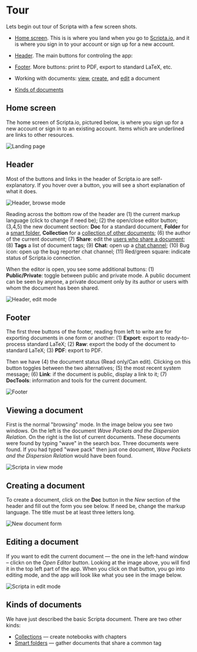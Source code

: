 # Tour

Lets begin out tour of Scripta with a few screen shots.

- [Home screen](#home-screen).  This is is where 
you land when you go to [Scripta.io](https://scripta.io),
and it is where you sign in to your account or sign 
up for a new account.

- [Header](#header).  The main buttons for controling the app:

- [Footer](#footer).  More buttons: print to PDF,
export to standard LaTeX, etc.

- Working with documents: [view](#viewing-a-document),
[create](#creating-a-document), and
[edit](#editing-a-document) a document

- [Kinds of documents](#kinds-of-documents)

## Home screen

The home screen of Scripta.io, pictured below,
is where you sign up for a new account or sign in
to an existing account.  Items which are underlined
are links to other resources.

![Landing page](https://i.ibb.co/Bq2HdYp/image.png)


## Header

Most of the buttons and links in the header of Scripta.io
are self-explanatory.  If you hover over a button,
you will see a short explanation of what it does.


![Header, browse mode](https://i.ibb.co/6HvxTRN/image.png)


Reading across the bottom row of the header are
(1) the current markup language (click to change if need be);
(2) the open/close editor button; (3,4,5) the new document
section: **Doc** for a standard document, **Folder**
for a [smart folder](/microlatex-lamdera/folders/),
**Collection** for a [collection of other documents](/microlatex-lamdera/collections/);
(6) the author of the current document; (7) **Share**:
edit the [users who share a document](/microlatex-lamdera/sharing/); (8) **Tags** a list
of document tags; (9) **Chat**: open up a 
[chat channel](/microlatex-lamdera/chat/);
(10) Bug icon: open up the bug reporter chat channel;
(11) Red/green square: indicate status of Scripta.io 
connection.

When the editor is open, you see some additional buttons:
(1) **Public/Private**: toggle between public and 
private mode.  A public document can be seen by anyone,
a private document only by its author or users with
whom the document has been shared.

![Header, edit mode](https://i.ibb.co/VpNG1Q7/image.png)

## Footer

The first three buttons of the footer, reading from
left to write are for exporting documents in one
form or another: (1) **Export**: export to ready-to-process
standard LaTeX; (2) **Raw**: export the body of the
document to standard LaTeX; (3) **PDF**: export to PDF.

Then we have (4) the document status (Read only/Can edit).
Clicking on this button toggles between the two alternatives; 
(5) the most recent system message; (6) **Link**:
if the document is public, display a link to it;
(7) **DocTools**: information and tools for the 
current document.


![Footer](https://i.ibb.co/6XtrQ81/image.png)

## Viewing a document

First is the normal "browsing" mode.  In the image
below you see two windows.  On the left is the
document
*Wave Packets and the Dispersion Relation*.  On the
right is the list of current documents.  These documents
were found by typing "wave" in the search box. Three
documents were found.  If you had typed "wave pack"
then just one document, *Wave Packets and the Dispersion Relation*
would have been found.


![Scripta in view mode](https://i.ibb.co/zHRdy43/image.png)


## Creating a document

To create a document, click on the **Doc** button in
the *New* section of the header and fill out 
the form you see below.  If need be, change the 
markup language.  The title must be at least three
letters long.

![New document form](https://i.ibb.co/wp9v0Ts/image.png)

## Editing a document

If you want to edit the current document — the one
in the left-hand window – clickn on the *Open Editor*
button.  Looking at the image above, you will find
it in the top left part of the app.  When you
click on that button, you go into editing mode,
and the app will look like what you see in the
image below.



![Scripta in edit mode](https://i.ibb.co/rkJnVRj/image.png)


## Kinds of documents

We have just described the basic Scripta document.
There are two other kinds:

- [Collections](/microlatex-lamdera/collections/) — create notebooks with chapters
- [Smart folders](/microlatex-lamdera/folders/) — gather documents that share a common tag